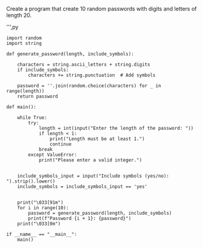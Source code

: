 Create a program that create 10 random passwords with digits and letters of length 20.

''',py

    import random
    import string

    def generate_password(length, include_symbols):
    
        characters = string.ascii_letters + string.digits
        if include_symbols:
            characters += string.punctuation  # Add symbols

        password = ''.join(random.choice(characters) for _ in range(length))
        return password

    def main():
    
        while True:
            try:
                length = int(input("Enter the length of the password: "))
                if length < 1:
                    print("Length must be at least 1.")
                    continue
                break
            except ValueError:
                print("Please enter a valid integer.")

    
        include_symbols_input = input("Include symbols (yes/no): ").strip().lower()
        include_symbols = include_symbols_input == 'yes'

   
        print("\033[91m")  
        for i in range(10):
            password = generate_password(length, include_symbols)
            print(f"Password {i + 1}: {password}")
        print("\033[0m")  

    if __name__ == "__main__":
        main()
